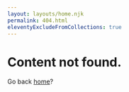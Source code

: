 ```yaml
---
layout: layouts/home.njk
permalink: 404.html
eleventyExcludeFromCollections: true
---
```


# Content not found.

Go back <a href="/">home</a>?
